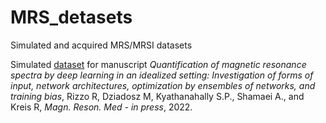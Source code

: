 # MRS_detasets

Simulated and acquired MRS/MRSI datasets 



Simulated [dataset](https://github.com/bellarude/MRS_detasets/blob/main/Deep%20Learning%20for%20quantitation.md) for manuscript *Quantification of magnetic resonance spectra by deep learning in an idealized setting: Investigation of forms of input, network architectures, optimization by ensembles of networks, and training bias*, Rizzo R, Dziadosz M, Kyathanahally S.P., Shamaei A., and Kreis R, *Magn. Reson. Med - in press*, 2022.

